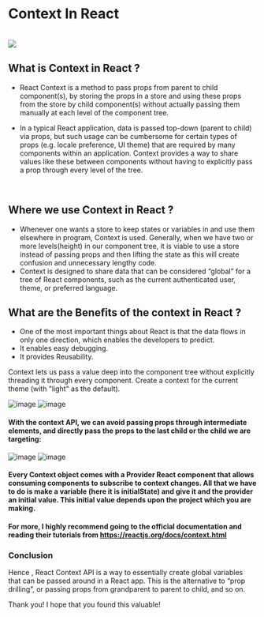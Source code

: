 # **Context In React**
<br>

<img src="https://miro.medium.com/max/1400/1*Yo1nkzOAMihE8Ia5O411PQ.jpeg">

<br>

## **What is Context in React ?**

* React Context is a method to pass props from parent to child component(s), by storing the props in a store and using these props from the store by child component(s) without actually passing them manually at each level of the component tree.

* In a typical React application, data is passed top-down (parent to child) via props, but such usage can be cumbersome for certain types of props (e.g. locale preference, UI theme) that are required by many components within an application. Context provides a way to share values like these between components without having to explicitly pass a prop through every level of the tree.
<br>

## **Where we use Context in React ?**
 
* Whenever one wants a store to keep states or variables in and use them elsewhere in program, Context is used. Generally, when we have two or more levels(height) in our component tree, it is viable to use a store instead of passing props and then lifting the state as this will create confusion and unnecessary lengthy code. 
* Context is designed to share data that can be considered “global” for a tree of React components, such as the current authenticated user, theme, or preferred language.

## **What are the Benefits of the context in React ?**

* One of the most important things about React is that the data flows in only one direction, which enables the developers to predict.
* It enables easy debugging.
* It provides Reusability.

Context lets us pass a value deep into the component tree without explicitly threading it through every component.
Create a context for the current theme (with "light" as the default).


![image](https://user-images.githubusercontent.com/62420933/139574280-fc740a86-d894-4852-8c9e-90cdcc0ff120.png)
![image](https://user-images.githubusercontent.com/62420933/139574308-c9182da7-41b2-4e79-b2ab-9f7c9deb0afa.png)

#### With the context API, we can avoid passing props through intermediate elements, and directly pass the props to the last child or the child we are targeting:

![image](https://user-images.githubusercontent.com/62420933/139574345-550b609c-2d3b-4891-bf43-261a2d959bc5.png)
![image](https://user-images.githubusercontent.com/62420933/139574359-65cb1ccb-4e7e-477e-b277-e35df557ce66.png)

#### Every Context object comes with a Provider React component that allows consuming components to subscribe to context changes. All that we have to do is make a variable (here it is initialState) and give it and the provider an initial value. This initial value depends upon the project which you are making.
#### For more, I highly recommend going to the official documentation and reading their tutorials from https://reactjs.org/docs/context.html

### **Conclusion**

Hence , React Context API is a way to essentially create global variables that can be passed around in a React app. This is the alternative to “prop drilling”, or passing props from grandparent to parent to child, and so on.

Thank you! I hope that you found this valuable!

